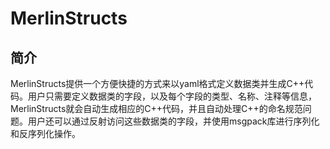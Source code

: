 MerlinStructs
=============

## 简介

MerlinStructs提供一个方便快捷的方式来以yaml格式定义数据类并生成C++代码。用户只需要定义数据类的字段，以及每个字段的类型、名称、注释等信息，MerlinStructs就会自动生成相应的C++代码，并且自动处理C++的命名规范问题。用户还可以通过反射访问这些数据类的字段，并使用msgpack库进行序列化和反序列化操作。
